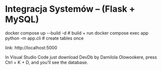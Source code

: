 # Integracja Systemów – (Flask + MySQL)


docker compose up --build -d      # build + run
docker compose exec app python -m app.cli   # create tables once

link:
http://localhost:5000

In Visual Studio Code just download DevDb by Damilola Olowookere, press Ctrl + K + D, and you’ll see the database.
